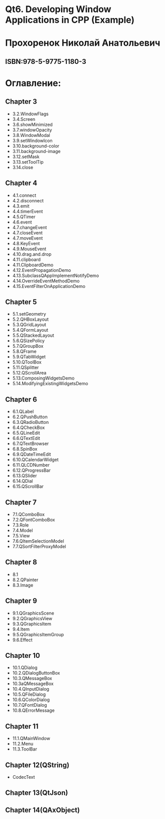 # Qt6. Developing Window Applications in CPP (Example)
# Прохоренок Николай Анатольевич
## ISBN:978-5-9775-1180-3     

# Оглавление:
## Chapter  3   
- 3.2.WindowFlags 
- 3.4.Screen    
- 3.6.showMinimized    
- 3.7.windowOpacity    
- 3.8.WindowModal    
- 3.9.setWindowIcon    
- 3.10.background-color   
- 3.11.background-image   
- 3.12.setMask 
- 3.13.setToolTip    
- 3.14.close    
   
## Chapter  4   
- 4.1.connect 
- 4.2.disconnect    
- 4.3.emit    
- 4.4.timerEvent    
- 4.5.QTimer    
- 4.6.event    
- 4.7.changeEvent    
- 4.7.closeEvent    
- 4.7.moveEvent    
- 4.8.KeyEvent    
- 4.9.MouseEvent    
- 4.10.drag.and.drop    
- 4.11.clipboard  
- 4.11.ClipboardDemo  
- 4.12.EventPropagationDemo    
- 4.13.SubclassQAppImplementNotifyDemo    
- 4.14.OverrideEventMethodDemo   
- 4.15.EventFilterOnApplicationDemo
    
## Chapter  5   
- 5.1.setGeometry 
- 5.2.QHBoxLayout    
- 5.3.QGridLayout    
- 5.4.QFormLayout    
- 5.5.QStackedLayout    
- 5.6.QSizePolicy    
- 5.7.QGroupBox    
- 5.8.QFrame    
- 5.9.QTabWidget    
- 5.10.QToolBox    
- 5.11.QSplitter    
- 5.12.QScrollArea    
- 5.13.ComposingWidgetsDemo
- 5.14.ModifyingExistingWidgetsDemo

## Chapter  6   
- 6.1.QLabel 
- 6.2.QPushButton    
- 6.3.QRadioButton    
- 6.4.QCheckBox    
- 6.5.QLineEdit    
- 6.6.QTextEdit    
- 6.7.QTextBrowser    
- 6.8.SpinBox    
- 6.9.QDateTimeEdit    
- 6.10.QCalendarWidget    
- 6.11.QLCDNumber    
- 6.12.QProgressBar    
- 6.13.QSlider    
- 6.14.QDial    
- 6.15.QScrollBar    
  
## Chapter  7   
- 7.1.QComboBox 
- 7.2.QFontComboBox    
- 7.3.Role    
- 7.4.Model    
- 7.5.View    
- 7.6.QItemSelectionModel    
- 7.7.QSortFilterProxyModel    
  
## Chapter  8   
- 8.1 
- 8.2.QPainter    
- 8.3.Image    
  
## Chapter  9   
- 9.1.QGraphicsScene 
- 9.2.QGraphicsView    
- 9.3.QGraphicsItem    
- 9.4.Item    
- 9.5.QGraphicsItemGroup    
- 9.6.Effect    
  
## Chapter  10   
- 10.1.QDialog 
- 10.2.QDialogButtonBox    
- 10.3.QMessageBox    
- 10.3aQMessageBox    
- 10.4.QInputDialog    
- 10.5.QFileDialog    
- 10.6.QColorDialog    
- 10.7.QFontDialog    
- 10.8.QErrorMessage    
  
## Chapter     11   
- 11.1.QMainWindow 
- 11.2.Menu    
- 11.3.ToolBar    
   
## Chapter     12(QString)   
- CodecText

## Chapter     13(QtJson)
## Chapter     14(QAxObject)

